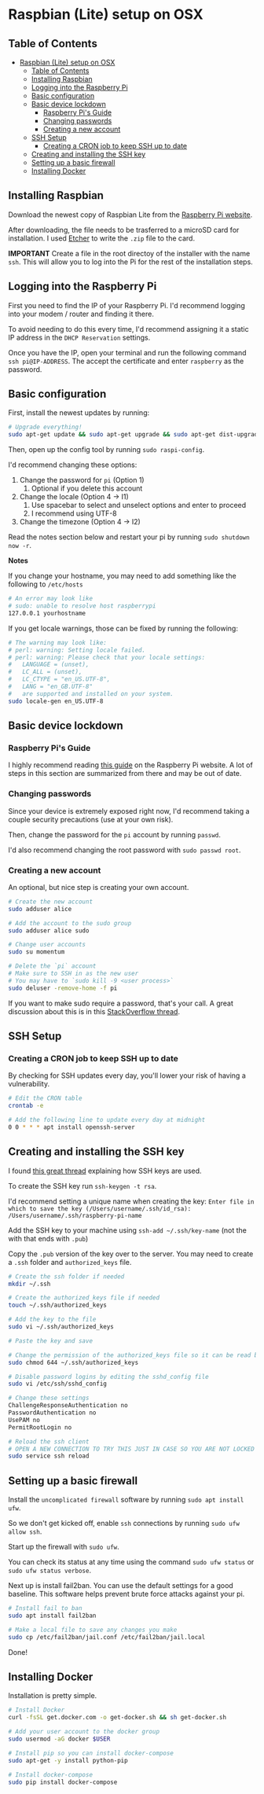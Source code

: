 # Raspbian (Lite) setup on OSX

## Table of Contents

- [Raspbian (Lite) setup on OSX](#raspbian-lite-setup-on-osx)
  - [Table of Contents](#table-of-contents)
  - [Installing Raspbian](#installing-raspbian)
  - [Logging into the Raspberry Pi](#logging-into-the-raspberry-pi)
  - [Basic configuration](#basic-configuration)
  - [Basic device lockdown](#basic-device-lockdown)
    - [Raspberry Pi's Guide](#raspberry-pis-guide)
    - [Changing passwords](#changing-passwords)
    - [Creating a new account](#creating-a-new-account)
  - [SSH Setup](#ssh-setup)
    - [Creating a CRON job to keep SSH up to date](#creating-a-cron-job-to-keep-ssh-up-to-date)
  - [Creating and installing the SSH key](#creating-and-installing-the-ssh-key)
  - [Setting up a basic firewall](#setting-up-a-basic-firewall)
  - [Installing Docker](#installing-docker)

## Installing Raspbian

Download the newest copy of Raspbian Lite from the [Raspberry Pi website](https://www.raspberrypi.org/downloads/raspbian/).

After downloading, the file needs to be trasferred to a microSD card for installation. I used [Etcher](https://www.balena.io/etcher/) to write the `.zip` file to the card.

**IMPORTANT** Create a file in the root directoy of the installer with the name `ssh`. This will allow you to log into the Pi for the rest of the installation steps.

## Logging into the Raspberry Pi

First you need to find the IP of your Raspberry Pi. I'd recommend logging into your modem / router and finding it there.

To avoid needing to do this every time, I'd recommend assigning it a static IP address in the `DHCP Reservation` settings.

Once you have the IP, open your terminal and run the following command `ssh pi@IP-ADDRESS`. The accept the certificate and enter `raspberry` as the password.

## Basic configuration

First, install the newest updates by running:

```bash
# Upgrade everything!
sudo apt-get update && sudo apt-get upgrade && sudo apt-get dist-upgrade
```

Then, open up the config tool by running `sudo raspi-config`.

I'd recommend changing these options:

1. Change the password for `pi` (Option 1)
   1. Optional if you delete this account
2. Change the locale (Option 4 -> I1)
   1. Use spacebar to select and unselect options and enter to proceed
   2. I recommend using UTF-8
3. Change the timezone (Option 4 -> I2)

Read the notes section below and restart your pi by running `sudo shutdown now -r`.

**Notes**

If you change your hostname, you may need to add something like the following to `/etc/hosts`

```bash
# An error may look like
# sudo: unable to resolve host raspberrypi
127.0.0.1 yourhostname
```

If you get locale warnings, those can be fixed by running the following:

```bash
# The warning may look like:
# perl: warning: Setting locale failed.
# perl: warning: Please check that your locale settings:
#	LANGUAGE = (unset),
#	LC_ALL = (unset),
#	LC_CTYPE = "en_US.UTF-8",
#	LANG = "en_GB.UTF-8"
#   are supported and installed on your system.
sudo locale-gen en_US.UTF-8
```

## Basic device lockdown

### Raspberry Pi's Guide

I highly recommend reading [this guide](https://www.raspberrypi.org/documentation/configuration/security.md) on the Raspberry Pi website. A lot of steps in this section are summarized from there and may be out of date.

### Changing passwords

Since your device is extremely exposed right now, I'd recommend taking a couple security precautions (use at your own risk).

Then, change the password for the `pi` account by running `passwd`.

I'd also recommend changing the root password with `sudo passwd root`.

### Creating a new account

An optional, but nice step is creating your own account.

```bash
# Create the new account
sudo adduser alice

# Add the account to the sudo group
sudo adduser alice sudo

# Change user accounts
sudo su momentum

# Delete the `pi` account
# Make sure to SSH in as the new user
# You may have to `sudo kill -9 <user process>`
sudo deluser -remove-home -f pi
```

If you want to make sudo require a password, that's your call. A great discussion about this is in this [StackOverflow thread](https://security.stackexchange.com/questions/45712/how-secure-is-nopasswd-in-passwordless-sudo-mode).

## SSH Setup

### Creating a CRON job to keep SSH up to date

By checking for SSH updates every day, you'll lower your risk of having a vulnerability.

```bash
# Edit the CRON table
crontab -e

# Add the following line to update every day at midnight
0 0 * * * apt install openssh-server
```

## Creating and installing the SSH key

I found [this great thread](https://askubuntu.com/questions/46424/how-do-i-add-ssh-keys-to-authorized-keys-file) explaining how SSH keys are used.

To create the SSH key run `ssh-keygen -t rsa`.

I'd recommend setting a unique name when creating the key: `Enter file in which to save the key (/Users/username/.ssh/id_rsa): /Users/username/.ssh/raspberry-pi-name`


Add the SSH key to your machine using `ssh-add ~/.ssh/key-name` (not the with that ends with `.pub`)

Copy the `.pub` version of the key over to the server. You may need to create a `.ssh` folder and `authorized_keys` file.

```bash
# Create the ssh folder if needed
mkdir ~/.ssh

# Create the authorized_keys file if needed
touch ~/.ssh/authorized_keys

# Add the key to the file
sudo vi ~/.ssh/authorized_keys

# Paste the key and save

# Change the permission of the authorized_keys file so it can be read by ssh
sudo chmod 644 ~/.ssh/authorized_keys

# Disable password logins by editing the sshd_config file
sudo vi /etc/ssh/sshd_config

# Change these settings
ChallengeResponseAuthentication no
PasswordAuthentication no
UsePAM no
PermitRootLogin no

# Reload the ssh client
# OPEN A NEW CONNECTION TO TRY THIS JUST IN CASE SO YOU ARE NOT LOCKED OUT!
sudo service ssh reload
```

## Setting up a basic firewall

Install the `uncomplicated firewall` software by running `sudo apt install ufw`.

So we don't get kicked off, enable `ssh` connections by running `sudo ufw allow ssh`.

Start up the firewall with `sudo ufw`.

You can check its status at any time using the command `sudo ufw status` or `sudo ufw status verbose`.

Next up is install fail2ban. You can use the default settings for a good baseline. This software helps prevent brute force attacks against your pi.

```bash
# Install fail to ban
sudo apt install fail2ban

# Make a local file to save any changes you make
sudo cp /etc/fail2ban/jail.conf /etc/fail2ban/jail.local
```

Done!

## Installing Docker

Installation is pretty simple. 

```bash
# Install Docker
curl -fsSL get.docker.com -o get-docker.sh && sh get-docker.sh

# Add your user account to the docker group
sudo usermod -aG docker $USER

# Install pip so you can install docker-compose
sudo apt-get -y install python-pip

# Install docker-compose
sudo pip install docker-compose
```